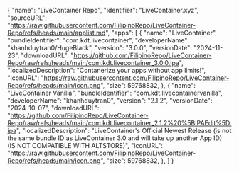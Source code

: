 {
  "name": "LiveContainer Repo",
  "identifier": "LiveContainer.xyz",
  "sourceURL": "https://raw.githubusercontent.com/FilipinoRepo/LiveContainer-Repo/refs/heads/main/applist.md",
  "apps": [
    {
    "name": "LiveContainer",
    "bundleIdentifier": "com.kdt.livecontainer",
    "developerName": "khanhduytran0/HugeBlack",
    "version": "3.0.0",
    "versionDate": "2024-11-23",
    "downloadURL": "https://github.com/FilipinoRepo/LiveContainer-Repo/raw/refs/heads/main/com.kdt.livecontainer_3.0.0.ipa",
    "localizedDescription": "Contanerize your apps without app limits!",
    "iconURL": "https://raw.githubusercontent.com/FilipinoRepo/LiveContainer-Repo/refs/heads/main/icon.png",
    "size": 59768832,
    }, 
   {
    "name": "LiveContainer Vanilla",
    "bundleIdentifier": "com.kdt.livecontainervanilla",
    "developerName": "khanhduytran0",
    "version": "2.1.2",
    "versionDate": "2024-10-07",
    "downloadURL": "https://github.com/FilipinoRepo/LiveContainer-Repo/raw/refs/heads/main/com.kdt.livecontainer_2.1.2%20%5BIPAEdit%5D.ipa",
    "localizedDescription": "LiveContainer's Official Newest Release (is not the same bundle ID as LiveContainer 3.0 and will take up another App ID) (IS NOT COMPATIBLE WITH ALTSTORE)",
    "iconURL": "https://raw.githubusercontent.com/FilipinoRepo/LiveContainer-Repo/refs/heads/main/icon.png",
    "size": 59768832,
    },
  ]
}
